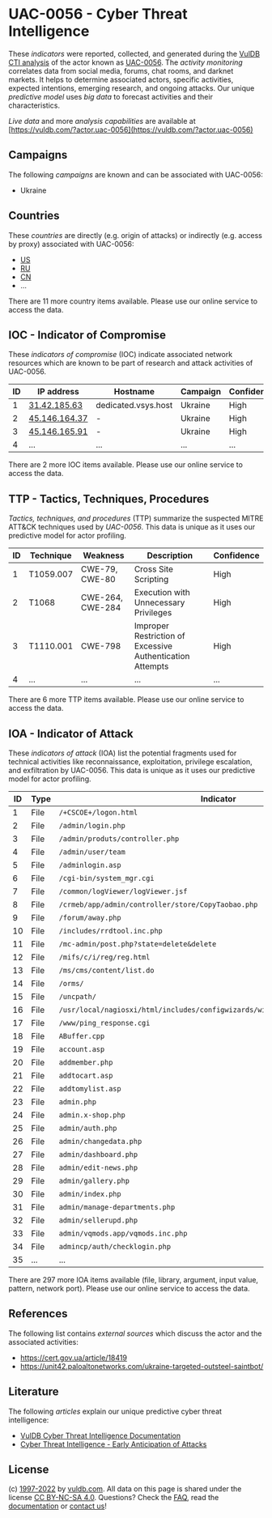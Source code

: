# UAC-0056 - Cyber Threat Intelligence

These _indicators_ were reported, collected, and generated during the [VulDB CTI analysis](https://vuldb.com/?kb.cti) of the actor known as [UAC-0056](https://vuldb.com/?actor.uac-0056). The _activity monitoring_ correlates data from social media, forums, chat rooms, and darknet markets. It helps to determine associated actors, specific activities, expected intentions, emerging research, and ongoing attacks. Our unique _predictive model_ uses _big data_ to forecast activities and their characteristics.

_Live data_ and more _analysis capabilities_ are available at [https://vuldb.com/?actor.uac-0056](https://vuldb.com/?actor.uac-0056)

## Campaigns

The following _campaigns_ are known and can be associated with UAC-0056:

* Ukraine

## Countries

These _countries_ are directly (e.g. origin of attacks) or indirectly (e.g. access by proxy) associated with UAC-0056:

* [US](https://vuldb.com/?country.us)
* [RU](https://vuldb.com/?country.ru)
* [CN](https://vuldb.com/?country.cn)
* ...

There are 11 more country items available. Please use our online service to access the data.

## IOC - Indicator of Compromise

These _indicators of compromise_ (IOC) indicate associated network resources which are known to be part of research and attack activities of UAC-0056.

ID | IP address | Hostname | Campaign | Confidence
-- | ---------- | -------- | -------- | ----------
1 | [31.42.185.63](https://vuldb.com/?ip.31.42.185.63) | dedicated.vsys.host | Ukraine | High
2 | [45.146.164.37](https://vuldb.com/?ip.45.146.164.37) | - | Ukraine | High
3 | [45.146.165.91](https://vuldb.com/?ip.45.146.165.91) | - | Ukraine | High
4 | ... | ... | ... | ...

There are 2 more IOC items available. Please use our online service to access the data.

## TTP - Tactics, Techniques, Procedures

_Tactics, techniques, and procedures_ (TTP) summarize the suspected MITRE ATT&CK techniques used by _UAC-0056_. This data is unique as it uses our predictive model for actor profiling.

ID | Technique | Weakness | Description | Confidence
-- | --------- | -------- | ----------- | ----------
1 | T1059.007 | CWE-79, CWE-80 | Cross Site Scripting | High
2 | T1068 | CWE-264, CWE-284 | Execution with Unnecessary Privileges | High
3 | T1110.001 | CWE-798 | Improper Restriction of Excessive Authentication Attempts | High
4 | ... | ... | ... | ...

There are 6 more TTP items available. Please use our online service to access the data.

## IOA - Indicator of Attack

These _indicators of attack_ (IOA) list the potential fragments used for technical activities like reconnaissance, exploitation, privilege escalation, and exfiltration by UAC-0056. This data is unique as it uses our predictive model for actor profiling.

ID | Type | Indicator | Confidence
-- | ---- | --------- | ----------
1 | File | `/+CSCOE+/logon.html` | High
2 | File | `/admin/login.php` | High
3 | File | `/admin/produts/controller.php` | High
4 | File | `/admin/user/team` | High
5 | File | `/adminlogin.asp` | High
6 | File | `/cgi-bin/system_mgr.cgi` | High
7 | File | `/common/logViewer/logViewer.jsf` | High
8 | File | `/crmeb/app/admin/controller/store/CopyTaobao.php` | High
9 | File | `/forum/away.php` | High
10 | File | `/includes/rrdtool.inc.php` | High
11 | File | `/mc-admin/post.php?state=delete&delete` | High
12 | File | `/mifs/c/i/reg/reg.html` | High
13 | File | `/ms/cms/content/list.do` | High
14 | File | `/orms/` | Low
15 | File | `/uncpath/` | Medium
16 | File | `/usr/local/nagiosxi/html/includes/configwizards/windowswmi/windowswmi.inc.php` | High
17 | File | `/www/ping_response.cgi` | High
18 | File | `ABuffer.cpp` | Medium
19 | File | `account.asp` | Medium
20 | File | `addmember.php` | High
21 | File | `addtocart.asp` | High
22 | File | `addtomylist.asp` | High
23 | File | `admin.php` | Medium
24 | File | `admin.x-shop.php` | High
25 | File | `admin/auth.php` | High
26 | File | `admin/changedata.php` | High
27 | File | `admin/dashboard.php` | High
28 | File | `admin/edit-news.php` | High
29 | File | `admin/gallery.php` | High
30 | File | `admin/index.php` | High
31 | File | `admin/manage-departments.php` | High
32 | File | `admin/sellerupd.php` | High
33 | File | `admin/vqmods.app/vqmods.inc.php` | High
34 | File | `admincp/auth/checklogin.php` | High
35 | ... | ... | ...

There are 297 more IOA items available (file, library, argument, input value, pattern, network port). Please use our online service to access the data.

## References

The following list contains _external sources_ which discuss the actor and the associated activities:

* https://cert.gov.ua/article/18419
* https://unit42.paloaltonetworks.com/ukraine-targeted-outsteel-saintbot/

## Literature

The following _articles_ explain our unique predictive cyber threat intelligence:

* [VulDB Cyber Threat Intelligence Documentation](https://vuldb.com/?kb.cti)
* [Cyber Threat Intelligence - Early Anticipation of Attacks](https://www.scip.ch/en/?labs.20201022)

## License

(c) [1997-2022](https://vuldb.com/?kb.changelog) by [vuldb.com](https://vuldb.com/?kb.about). All data on this page is shared under the license [CC BY-NC-SA 4.0](https://creativecommons.org/licenses/by-nc-sa/4.0/). Questions? Check the [FAQ](https://vuldb.com/?kb.faq), read the [documentation](https://vuldb.com/?kb) or [contact us](https://vuldb.com/?contact)!
